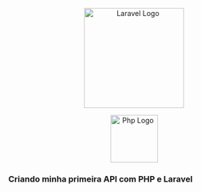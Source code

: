 <p align="center"><a href="https://laravel.com" target="_blank"><img src="https://raw.githubusercontent.com/laravel/art/master/logo-lockup/5%20SVG/2%20CMYK/1%20Full%20Color/laravel-logolockup-cmyk-red.svg" width="200" alt="Laravel Logo"></a> </p>
<p align="center">
<a href="https://php.net" target="_blank"><img src="https://www.php.net/images/logos/php-logo-white.svg" width="95" alt="Php Logo"></a></p>

### Criando minha primeira API com PHP e Laravel

